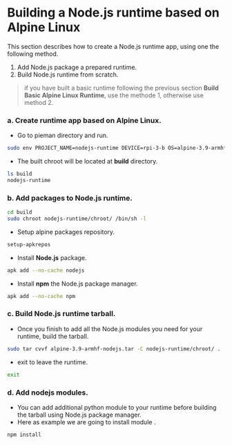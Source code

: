 # Building a Node.js runtime based on Alpine Linux

This section describes how to create a Node.js runtime app, using one the following method.

1. Add Node.js package a prepared runtime.
2. Build Node.js runtime from scratch.

> if you have built a basic runtime following the previous section **Build Basic Alpine Linux Runtime**, use the methode 1, otherwise use  method 2.


### a. Create runtime app based on Alpine Linux.


   - Go to pieman directory and run.


```bash
sudo env PROJECT_NAME=nodejs-runtime DEVICE=rpi-3-b OS=alpine-3.9-armhf CREATE_ONLY_CHROOT=true ./pieman.sh
```

   - The built chroot will be located at **build** directory.

```bash
ls build
nodejs-runtime
```

### b. Add packages to Node.js runtime.


```bash
cd build
sudo chroot nodejs-runtime/chroot/ /bin/sh -l
```

   - Setup alpine packages repository.

```bash
setup-apkrepos
```

   - Install **Node.js** package. 

```bash
apk add --no-cache nodejs 
```

 - Install **npm** the Node.js package manager.

```bash 
apk add --no-cache npm  
```

### c. Build Node.js runtime tarball.

   - Once you finish to add all the Node.js modules you need for your runtime, build the tarball.

```bash
sudo tar cvvf alpine-3.9-armhf-nodejs.tar -C nodejs-runtime/chroot/ .
```
  
  - exit to leave the runtime.

```bash 
exit 
```

### d. Add nodejs modules.

   - You can add additional python module to your runtime before building the tarball using Node.js package manager.
   - Here as example we are going to install module . 

```bash
npm install  
```


